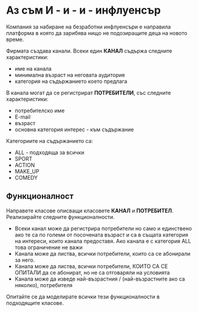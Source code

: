 # Аз съм И - и - и - инфлуенсър

Компания за набиране на безработни инфлуенсъри е направила платформа в която да зарибява нищо не подозиращите деца на новото време.

Фирмата създава канали. Всеки един **КАНАЛ** съдържа следните характеристики:
- име на канала
- минимална възраст на неговата аудитория
- категория на съдържанието което предлага

В канала могат да се регистрират **ПОТРЕБИТЕЛИ**, със следните характеристики:
- потребителско име
- E-mail
- възраст
- основна категория интерес - към съдържание

Категориите на съдържанието са:
- ALL - подходяща за всички
- SPORT
- ACTION
- MAKE_UP
- COMEDY


## Функционалност

Направете класове описващи класовете **КАНАЛ** и **ПОТРЕБИТЕЛ**. Реализирайте следните функционалности.
- Всеки канал може да регистрира потребители но само и единствено ако те са по големи от посочената възраст и са в същата категория на интереси, които канала предоставя. Ако канала е с категория ALL това ограничение не важи
- Канала може да листва, всички потребители, които са се абонирали за него. 
- Канала може да листва, всички потребители, КОИТО СА СЕ ОПИТАЛИ да се абонират, но не са отговаряли на условията
- Канала може да изведе най-възрастния / (най-възрастните ако са няколко), потребителя

Опитайте се да моделирате всички тези функционалности в подходящите класове.